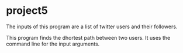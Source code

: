 # project5

The inputs of this program are a list of twitter users and their followers.

This program finds the dhortest path between two users.
It uses the command line for the input arguments.
